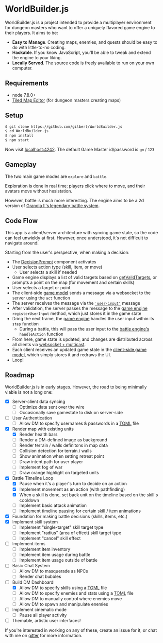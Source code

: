 # WorldBuilder.js

WorldBuilder.js is a project intended to provide a multiplayer environment for dungeon masters who want to offer a uniquely flavored game engine to their players. It aims to be:

- **Easy to Manage**. Creating maps, enemies, and quests should be easy to do with little-to-no coding.
- **Hackable**. If you know JavaScript, you'll be able to tweak and extend the engine to your liking.
- **Locally Served**. The source code is freely available to run on your own computer.

## Requirements

- node 7.8.0+
- [Tiled Map Editor](www.mapeditor.org) (for dungeon masters creating maps)

## Setup

```bash
$ git clone https://github.com/gilbert/WorldBuilder.js
$ cd WorldBuilder.js
$ npm install
$ npm start
```

Now visit [localhost:4242](http://localhost:4242). The default Game Master id/password is `gm` / `123`

## Gameplay

The two main game modes are `explore` and `battle`.

Exploration is done in real time; players click where to move, and their avatars move without hesistation.

However, battle is much more interesting. The engine aims to be a 2d version of [Grandia II's legendary battle system](https://www.youtube.com/watch?v=LcZJPRHMuhk).

## Code Flow

This app is a client/server architecture with syncing game state, so the code can feel unwieldy at first. However, once understood, it's not difficult to navigate around.

Starting from the user's perspective, when making a decision:

- The [DecisionPrompt](./client/components/battle/decision-prompt.ts) component activates
- User selects action type (skill, item, or move)
  - User selects a skill if needed
- Game engine displays a list of valid targets based on [getValidTargets](./engine/battle-shared.ts), or prompts a point on the map (for movement and certain skills)
- User selects a target or point
- The client-side [game model](./client/models/game.ts) sends a message via a websocket to the server using the `act` function
- The server receives the message via the [`'user-input'`](./server/config/config-websockets.ts) message
- After validation, the server passes the message to the [game engine](./engine/index.ts) `registerUserInput` method, which just stores it in the game state
- Dring the next frame, the [game engine](./engine/index.ts) handles the user input within its `step` function
  - During a battle, this will pass the user input to the [battle engine's](./engine/battle.ts) `handleAction` function
- From here, game state is updated, and changes are distributed across all clients via [websocket + multicast](./server/config/config-websockets.ts).
- Each client receives an updated game state in the [client-side game model](./client/models/game.ts), which simply stores it and redraws the UI.
- Loop!

## Roadmap

WorldBuilder.js is in early stages. However, the road to being minimally viable is not a long one:


- [x] Server-client data syncing
  - [ ] Optimize data sent over the wire
  - [ ] Occasionally save gamestate to disk on server-side
- [ ] User Authentication
  - [ ] Allow DM to specify usernames & passwords in a [TOML](https://github.com/toml-lang/toml) file
- [x] Render map with existing units
  - [x] Render health bars
  - [ ] Render a DM-defined image as background
  - [ ] Render terrain / walls definitons in map data
  - [ ] Collision detection for terrain / walls
  - [ ] Show animation when setting retreat point
  - [ ] Draw intent path for user player
  - [ ] Implement fog of war
  - [ ] Draw orange highlight on targeted units
- [x] Battle Timeline Loop
  - [x] Pause when it's a player's turn to decide on an action
  - [x] Implement movement as an action (with pathfinding)
  - [x] When a skill is done, set back unit on the timeline based on the skill's cooldown
  - [ ] Implement basic attack animation
  - [ ] Implement timeline pausing for certain skill / item animations
- [x] Foundation for making battle decisions (skills, items, etc.)
- [x] Implement skill system
  - [ ] Implement "single-target" skill target type
  - [ ] Implement "radius" (area of effect) skill target type
  - [ ] Implement "cancel" skill effect
- [ ] Implement items
  - [ ] Implement item inventory
  - [ ] Implement item usage during battle
  - [ ] Implement item usage outside of battle
- [ ] Basic Chat System
  - [ ] Allow DM to masquerade as NPCs
  - [ ] Render chat bubbles
- [ ] Build DM Dashboard
  - [x] Allow DM to specify skills using a [TOML](https://github.com/toml-lang/toml) file
  - [ ] Allow DM to specify enemies and stats using a [TOML](https://github.com/toml-lang/toml) file
  - [ ] Allow DM to manually control where enemies move
  - [ ] Allow DM to spawn and manipulate enemies
- [ ] Implement cinematic mode
  - [ ] Pause all player activity
- [ ] Themable, artistic user interfaces!

If you're interested in working on any of these, create an issue for it, or chat with me on [gitter](https://gitter.im) for more information.
